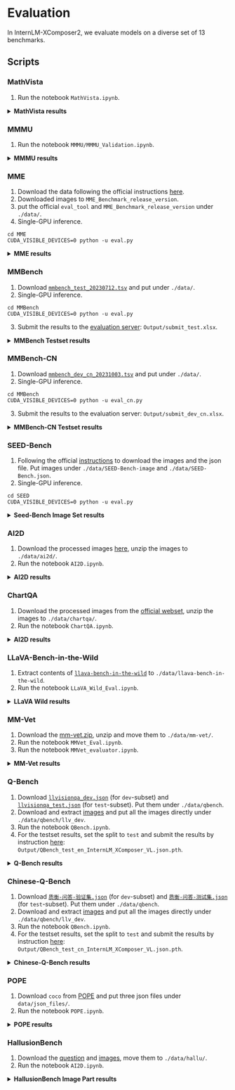 # Evaluation

In InternLM-XComposer2, we evaluate models on a diverse set of 13 benchmarks.  


## Scripts

### MathVista

1. Run the notebook `MathVista.ipynb`.  

<details>
  <summary>
    <b>MathVista results</b>
  </summary>

| test | testmini |
|---------|--------|
| 57.93   | 57.6  |

</details>

### MMMU

1. Run the notebook `MMMU/MMMU_Validation.ipynb`.  

<details>
  <summary>
    <b>MMMU results</b>
  </summary>

| test | val |
|---------|--------|
| 38.2   | 42.0  |

</details>


### MME

1. Download the data following the official instructions [here](https://github.com/BradyFU/Awesome-Multimodal-Large-Language-Models/tree/Evaluation).
2. Downloaded images to `MME_Benchmark_release_version`.
3. put the official `eval_tool` and `MME_Benchmark_release_version` under `./data/`.
4. Single-GPU inference.
```Shell
cd MME
CUDA_VISIBLE_DEVICES=0 python -u eval.py
```

<details>
  <summary>
    <b>MME results</b>
  </summary>

```
=========== Perception ===========
total score: 1711.9952981192478

         existence  score: 195.0
         count  score: 160.0
         position  score: 163.33333333333334
         color  score: 195.0
         posters  score: 171.08843537414964
         celebrity  score: 153.8235294117647
         scene  score: 164.75
         landmark  score: 176.0
         artwork  score: 185.5
         OCR  score: 147.5


=========== Cognition ===========
total score: 530.7142857142858

         commonsense_reasoning  score: 145.71428571428572
         numerical_calculation  score: 137.5
         text_translation  score: 147.5
         code_reasoning  score: 100.0

```
</details>

### MMBench

1. Download [`mmbench_test_20230712.tsv`](https://download.openmmlab.com/mmclassification/datasets/mmbench/mmbench_test_20230712.tsv) and put under `./data/`.
2. Single-GPU inference.
```Shell
cd MMBench
CUDA_VISIBLE_DEVICES=0 python -u eval.py
```
3. Submit the results to the [evaluation server](https://opencompass.org.cn/leaderboard-multimodal): `Output/submit_test.xlsx`.
<details>
  <summary>
    <b>MMBench Testset results</b>
  </summary>

| Overall | AR    | CP    | FP-C | FP-S  | LR    | RR    |
|---------|-------|-------|------|-------|-------|-------|
| 79.64   | 82.35 | 83.82 | 72   | 85.75 | 66.47 | 75.11 |

</details>



### MMBench-CN

1. Download [`mmbench_dev_cn_20231003.tsv`](https://download.openmmlab.com/mmclassification/datasets/mmbench/mmbench_dev_cn_20231003.tsv) and put under `./data/`.
2. Single-GPU inference.
```Shell
cd MMBench
CUDA_VISIBLE_DEVICES=0 python -u eval_cn.py
```
3. Submit the results to the evaluation server: `Output/submit_dev_cn.xlsx`.
<details>
  <summary>
    <b>MMBench-CN Testset results</b>
  </summary>

| Overall | AR    | CP    | FP-C  | FP-S  | LR    | RR    |
|---------|-------|-------|-------|-------|-------|-------|
| 77.57   | 84.37 | 83.29 | 69.23 | 83.16 | 60.69 | 68.72 |

</details>



### SEED-Bench 

1. Following the official [instructions](https://github.com/AILab-CVC/SEED-Bench/blob/main/DATASET.md) to download the images and the json file. Put images under `./data/SEED-Bench-image` and `./data/SEED-Bench.json`. 
2. Single-GPU inference.
```Shell
cd SEED
CUDA_VISIBLE_DEVICES=0 python -u eval.py
```
<details>
  <summary>
    <b>Seed-Bench Image Set results</b>
  </summary>

| Overall | Instance Attributes | Instance Identity | Instance Interaction | Instance Location | Instances Counting | Scene Understand | Spatial Relation | Text Understand | Visual Reasoning  |
|---------|---------------------|-------------------|----------------------|-------------------|--------------------|---------------------|------------------|--------------------|-------------------|
| 75.87   | 77.84               | 78.37             | 79.38                | 72.69             | 69.96              | 79.32               | 63.47            | 67.85              | 80.06             |

</details>


### AI2D

1. Download the processed images [here](https://drive.google.com/file/d/1dqqa3MnrxMXaU_K9JA6C83je32ibwdOY/view?usp=sharing), unzip the images to `./data/ai2d/`. 
2. Run the notebook `AI2D.ipynb`.
 
<details>
  <summary>
    <b>AI2D results</b>
  </summary>

| Overall |  
|---------|  
| 78.73   |  

</details>


### ChartQA

1. Download the processed images from the [official webset](https://huggingface.co/datasets/ahmed-masry/ChartQA/tree/main), unzip the images to `./data/chartqa/`. 
2. Run the notebook `ChartQA.ipynb`.
 
<details>
  <summary>
    <b>AI2D results</b>
  </summary>

| Overall | Human | Augmented |
|---------|-------|-----------|
| 72.68   | 63.52 | 81.84     |

</details>


### LLaVA-Bench-in-the-Wild

1. Extract contents of [`llava-bench-in-the-wild`](https://huggingface.co/datasets/liuhaotian/llava-bench-in-the-wild) to `./data/llava-bench-in-the-wild`.
2. Run the notebook `LLaVA_Wild_Eval.ipynb`.
<details>
  <summary>
    <b>LLaVA Wild results</b>
  </summary>

|                     | Answer/GPT4 | GPT4 score | Answer score  |
|---------------------|-------------|------------|---------------|
| llava_bench_complex | 92.3        | 83.9       | 77.5          |
| llava_bench_conv    | 67.6        | 87.1       | 58.8          |
| llava_bench_detail  | 78.8        | 83.3       | 65.7          |
| all                 | 81.8        | 84.7       | 69.2          |

</details>


### MM-Vet

1. Download the [mm-vet.zip](https://github.com/yuweihao/MM-Vet/releases/download/v1/mm-vet.zip), unzip and move them to `./data/mm-vet/`. 
2. Run the notebook `MMVet_Eval.ipynb`.
2. Run the notebook `MMVet_evaluator.ipynb`.
<details>
  <summary>
    <b>MM-Vet results</b>
  </summary>

| rec  | ocr  | know | gen  | spat | math | total |
|------|------|------|------|------|------|-------|
| 50.8 | 50.5 | 35.0 | 38.5 | 52.8 | 41.9 | 51.2  |

</details>


### Q-Bench

1. Download [`llvisionqa_dev.json`](https://huggingface.co/datasets/nanyangtu/LLVisionQA-QBench/resolve/main/llvisionqa_dev.json) (for `dev`-subset) and [`llvisionqa_test.json`](https://huggingface.co/datasets/nanyangtu/LLVisionQA-QBench/resolve/main/llvisionqa_test.json) (for `test`-subset). Put them under `./data/qbench`. 
2. Download and extract [images](https://huggingface.co/datasets/nanyangtu/LLVisionQA-QBench/resolve/main/images_llvisionqa.tar) and put all the images directly under `./data/qbench/llv_dev`.
3. Run the notebook `QBench.ipynb`. 
4. For the testset results, set the split to `test` and submit the results by instruction [here](https://github.com/VQAssessment/Q-Bench#option-1-submit-results): `Output/QBench_test_en_InternLM_XComposer_VL.json.pth`.

<details>
  <summary>
    <b>Q-Bench results</b>
  </summary>

| test-en | dev-en |
|---------|--------|
| 72.52   | 70.70  |

</details>


### Chinese-Q-Bench

1. Download [`质衡-问答-验证集.json`](https://huggingface.co/datasets/nanyangtu/LLVisionQA-QBench/resolve/main/%E8%B4%A8%E8%A1%A1-%E9%97%AE%E7%AD%94-%E9%AA%8C%E8%AF%81%E9%9B%86.json) (for `dev`-subset) and [`质衡-问答-测试集.json`](https://huggingface.co/datasets/nanyangtu/LLVisionQA-QBench/resolve/main/%E8%B4%A8%E8%A1%A1-%E9%97%AE%E7%AD%94-%E6%B5%8B%E8%AF%95%E9%9B%86.json) (for `test`-subset). Put them under `./data/qbench`. 
2. Download and extract [images](https://huggingface.co/datasets/nanyangtu/LLVisionQA-QBench/resolve/main/images_llvisionqa.tar) and put all the images directly under `./data/qbench/llv_dev`.
3. Run the notebook `QBench.ipynb`. 
4. For the testset results, set the split to `test` and submit the results by instruction [here](https://github.com/VQAssessment/Q-Bench#option-1-submit-results): `Output/QBench_test_cn_InternLM_XComposer_VL.json.pth`.

<details>
  <summary>
    <b>Chinese-Q-Bench results</b>
  </summary>

| test-cn | dev-cn |
|---------|--------|
| 70.32   | 72.11  |

</details>


### POPE

1. Download `coco` from [POPE](https://github.com/AoiDragon/POPE/tree/e3e39262c85a6a83f26cf5094022a782cb0df58d/output/coco) and put three json files under `data/json_files/`.
2. Run the notebook `POPE.ipynb`.
<details>
  <summary>
    <b>POPE results</b>
  </summary>

```
Average F1-Score: 0.8773077717611343

Adversarial 
TP	FP	TN	FN	
1217	91	1409	283
Accuracy: 0.8753333333333333
Precision: 0.9304281345565749
Recall: 0.8113333333333334
F1 score: 0.8668091168091169
Yes ratio: 0.436

Popular
TP	FP	TN	FN	
1217	58	1442	283
Accuracy: 0.8863333333333333
Precision: 0.9545098039215686
Recall: 0.8113333333333334
F1 score: 0.877117117117117
Yes ratio: 0.425

Random
TP	FP	TN	FN	
1217	24	1386	283
Accuracy: 0.8945017182130585
Precision: 0.9806607574536664
Recall: 0.8113333333333334
F1 score: 0.8879970813571689
Yes ratio: 0.42646048109965634
```
</details>


### HallusionBench

1. Download the [question](https://github.com/tianyi-lab/HallusionBench/blob/main/HallusionBench.json) and [images](https://drive.google.com/file/d/1eeO1i0G9BSZTE1yd5XeFwmrbe1hwyf_0/view?usp=sharing), move them to `./data/hallu/`. 
2. Run the notebook `AI2D.ipynb`.
 
<details>
  <summary>
    <b>HallusionBench Image Part results</b>
  </summary>

|  aAcc |  fAcc | qAcc | 
|---------|  --------|  --------|  
| 60.3   | 30.01 |  32.97  | 

</details>
